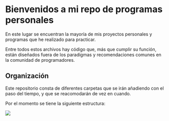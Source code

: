 # Bienvenidos a mi repo de programas personales
En este lugar se encuentran la mayoría de mis proyectos personales
y programas que he realizado para practicar.

Entre todos estos archivos hay código que, más que cumplir su función,
están diseñados fuera de los paradigmas y recomendaciones comunes en
la comunidad de programadores.

## Organización
Este repositorio consta de diferentes carpetas que se irán añadiendo
con el paso del tiempo, y que se reacomodarán de vez en cuando.

Por el momento se tiene la siguiente estructura:
<div hidden>
```
@startsalt arbolOrganizacion 
{
{T
+ 
}
}
@endsalt 
```
</div>

![](firstDiagram.svg)
